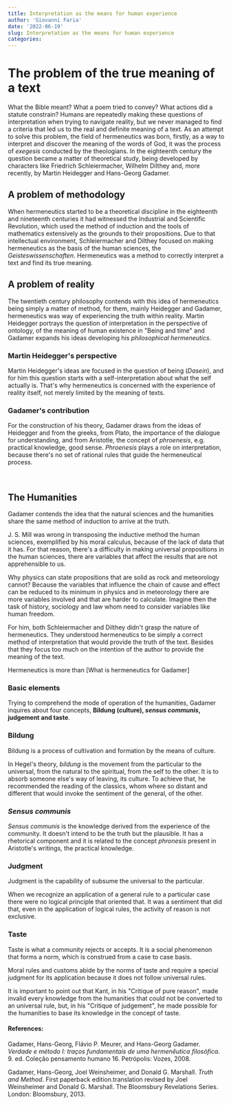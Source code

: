 ```yaml
---
title: Interpretation as the means for human experience 
author: 'Giovanni Faria'
date: '2022-06-19'
slug: Interpretation as the means for human experience 
categories: 
---
```


# The problem of the true meaning of a text

What the Bible meant? What a poem tried to convey? What actions did a statute constrain? Humans are repeatedly making these questions of interpretation when trying to navigate reality, but we never managed to find a criteria that led us to the real and definite meaning of a text. As an attempt to solve this problem, the field of hermeneutics was born, firstly, as a way to interpret and discover the meaning of the words of God, it was the process of *exegesis* conducted by the theologians. In the eighteenth century the question became a matter of theoretical study, being developed by characters like Friedrich Schleiermacher, Wilhelm Dilthey and, more recently, by Martin Heidegger and Hans-Georg Gadamer.



## A problem of methodology

When hermeneutics started to be a theoretical discipline in the eighteenth and nineteenth centuries it had witnessed the Industrial and Scientific Revolution, which used the method of induction and the tools of mathematics extensively as the grounds to their propositions. Due to that intellectual environment, Schleiermacher and Dilthey focused on making hermeneutics as the basis of the human sciences, the *Geisteswissenschaften*. Hermeneutics was a method to correctly interpret a text and find its true meaning. 



## A problem of reality 

The twentieth century philosophy contends with this idea of hermeneutics being simply a matter of method, for them, mainly Heidegger and Gadamer, hermeneutics was way of experiencing the truth within reality. Martin Heidegger portrays the question of interpretation in the perspective of ontology, of the meaning of human existence in "Being and time" and Gadamer expands his ideas developing his *philosophical hermeneutics*.



### Martin Heidegger's perspective 

Martin Heidegger's ideas are focused in the question of being (*Dasein*), and for him this question starts with a self-interpretation about what the self actually is. That's why hermeneutics is concerned with the experience of reality itself, not merely limited by the meaning of texts. 



### Gadamer's contribution 

For the construction of his theory, Gadamer draws from the ideas of Heidegger and from the greeks,  from Plato, the importance of the dialogue for understanding, and from Aristotle, the concept of *phroenesis*, e.g. practical knowledge, good sense. *Phroenesis* plays a role on interpretation, because there's no set of rational rules that guide the hermeneutical process. 

​	



## The Humanities 


Gadamer contends the idea that the natural sciences and the humanities share the same method of induction to arrive at the truth. 

J. S. Mill was wrong in transposing the inductive method the human sciences, exemplified by his moral calculus, because of the lack of data that it has. For that reason, there's a difficulty in making universal propositions in the human sciences, there are variables that affect the results that are not apprehensible to us. 

Why physics can state propositions that are solid as rock and meteorology cannot? Because the variables that influence the chain of cause and effect can be reduced to its minimum in physics and in meteorology there are more variables involved and that are harder to calculate. Imagine then the task of history, sociology and law whom need to consider variables like human freedom.

For him, both Schleiermacher and Dilthey didn't grasp the nature of hermeneutics. They understood hermeneutics to be simply a correct method of interpretation that would provide the truth of the text. Besides that they focus too much on the intention of the author to provide the meaning of the text. 

Hermeneutics is more than [What is hermeneutics for Gadamer]



### Basic elements 

Trying to comprehend the mode of operation of the humanities, Gadamer inquires about four concepts, **Bildung (culture), *sensus communis*, judgement and taste**.



### Bildung 

Bildung is a process of cultivation and formation by the means of culture.



In Hegel's theory, *bildung* is the movement from the particular to the universal, from the natural to the spiritual, from the self to the other. It is to absorb someone else's way of leaving, its culture. To achieve that, he recommended the reading of the classics, whom where so distant and different that would invoke the sentiment of the general, of the other.



### *Sensus communis*

*Sensus communis* is the knowledge derived from the experience of the community. It doesn't intend to be the truth but the plausible. It has a rhetorical component and it is related to the concept *phronesis* present in Aristotle's writings, the practical knowledge. 

 

### Judgment 

Judgment is the capability of subsume the universal to the particular. 



When we recognize an application of a general rule to a particular case there were no logical principle that oriented that. It was a sentiment that did that, even in the application of logical rules, the activity of reason is not exclusive. 



### Taste 

Taste is what a community rejects or accepts. It is a social phenomenon that forms a norm, which is construed from a case to case basis.


Moral rules and customs abide by the norms of taste and require a special judgment for its application because it does not follow universal rules. 



It is important to point  out that Kant, in his "Critique of pure reason", made invalid every knowledge from the humanities that could not be converted to an universal rule, but, in his "Critique of judgement", he made possible for the humanities to base its knowledge in the concept of taste. 



#### References: 



Gadamer, Hans-Georg, Flávio P. Meurer, and Hans-Georg Gadamer. *Verdade e método I: traços fundamentais de uma hermenêutica filosófica*. 9. ed. Coleção pensamento humano 16. Petrópolis: Vozes, 2008.



Gadamer, Hans-Georg, Joel Weinsheimer, and Donald G. Marshall. *Truth and Method*. First paperback edition.translation revised by Joel Weinsheimer and Donald G. Marshall. The Bloomsbury Revelations Series. London: Bloomsbury, 2013.